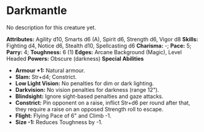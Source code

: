 # Darkmantle

No description for this creature yet.

**Attributes:** Agility d10, Smarts d6 (A), Spirit d6, Strength d6,
Vigor d8
**Skills:** Fighting d4, Notice d6, Stealth d10, Spellcasting d6
**Charisma:** -; **Pace:** 5; **Parry:** 4; **Toughness:** 6 (1)
**Edges:** Arcane Background (Magic), Level Headed
**Powers:** Obscure (darkness)
**Special Abilities**

- **Armour +1:** Natural armour.
- **Slam:** Str+d4; Constrict.
- **Low Light Vision:** No penalties for dim or dark lighting.
- **Darkvision:** No vision penalties for darkness (range 12").
- **Blindsight:** Ignore sight-based penalties and gaze attacks.
- **Constrict:** Pin opponent on a raise, inflict Str+d6 per round after
that, they require a raise on an opposed Strength roll to escape.
- **Flight:** Flying Pace of 6" and Climb -1.
- **Size -1:** Reduces Toughness by -1.
